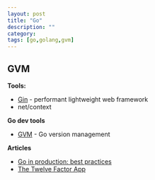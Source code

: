 ```yaml
---
layout: post
title: "Go"
description: ""
category: 
tags: [go,golang,gvm]
---
```


## GVM



**Tools:**
  - [Gin](https://github.com/gin-gonic/gin) - performant lightweight web
    framework
  - net/context

**Go dev tools**
  - [GVM](https://github.com/moovweb/gvm) - Go version management

**Articles**
  - [Go in production: best practices](http://peter.bourgon.org/go-in-production)
  - [The Twelve Factor App](http://12factor.net)

